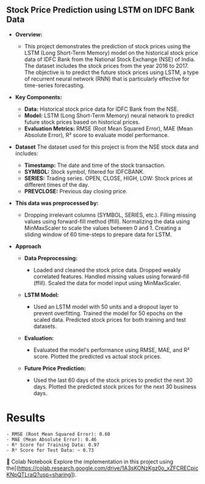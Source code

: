 ## Stock Price Prediction using LSTM on IDFC Bank Data
- **Overview:**
  - This project demonstrates the prediction of stock prices using the LSTM (Long Short-Term Memory) model on the historical stock price data of IDFC Bank from the National Stock Exchange (NSE) of India. The dataset includes the stock prices from the year 2016 to 2017. The objective is to predict the future stock prices using LSTM, a type of recurrent neural network (RNN) that is particularly effective for time-series forecasting.

- **Key Components:**
  - **Data:** Historical stock price data for IDFC Bank from the NSE.
  - **Model:** LSTM (Long Short-Term Memory) neural network to predict future stock prices based on historical prices.
  - **Evaluation Metrics:** RMSE (Root Mean Squared Error), MAE (Mean Absolute Error), R² score to evaluate model performance.
- **Dataset**
  The dataset used for this project is from the NSE stock data and includes:

  - **Timestamp:** The date and time of the stock transaction.
  - **SYMBOL:** Stock symbol, filtered for IDFCBANK.
  - **SERIES:** Trading series.
OPEN, CLOSE, HIGH, LOW: Stock prices at different times of the day.
  - **PREVCLOSE:** Previous day closing price.
- **This data was preprocessed by:**
  
  - Dropping irrelevant columns (SYMBOL, SERIES, etc.).
  Filling missing values using forward-fill method (ffill).
  Normalizing the data using MinMaxScaler to scale the values between 0 and 1.
  Creating a sliding window of 60 time-steps to prepare data for LSTM.
- **Approach**
  - **Data Preprocessing:**
  
    - Loaded and cleaned the stock price data.
  Dropped weakly correlated features.
  Handled missing values using forward-fill (ffill).
  Scaled the data for model input using MinMaxScaler.
  - **LSTM Model:**
  
    - Used an LSTM model with 50 units and a dropout layer to prevent overfitting.
  Trained the model for 50 epochs on the scaled data.
  Predicted stock prices for both training and test datasets.
  - **Evaluation:**
  
    - Evaluated the model's performance using RMSE, MAE, and R² score.
  Plotted the predicted vs actual stock prices.
  - **Future Price Prediction:**
  
    - Used the last 60 days of the stock prices to predict the next 30 days.
  Plotted the predicted stock prices for the next 30 business days.
# Results
    - RMSE (Root Mean Squared Error): 0.60
    - MAE (Mean Absolute Error): 0.46
    - R² Score for Training Data: 0.97
    - R² Score for Test Data: ~ 0.73



📓 Colab Notebook
Explore the implementation in this project using the[(https://colab.research.google.com/drive/1A3sKONzKgz0o_xZFCRECpicKNpQTLraQ?usp=sharing]).
